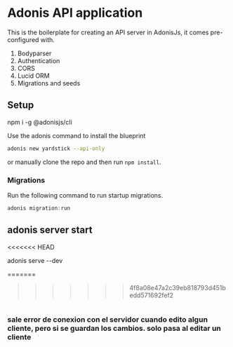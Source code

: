 # Adonis API application

This is the boilerplate for creating an API server in AdonisJs, it comes pre-configured with.

1. Bodyparser
2. Authentication
3. CORS
4. Lucid ORM
5. Migrations and seeds

## Setup

npm i -g @adonisjs/cli

Use the adonis command to install the blueprint

```bash
adonis new yardstick --api-only
```

or manually clone the repo and then run `npm install`.


### Migrations

Run the following command to run startup migrations.

```js
adonis migration:run
```

## adonis server start
<<<<<<< HEAD

adonis serve --dev



=======
>>>>>>> 4f8a08e47a2c39eb818793d451bedd571692fef2

``` adonis serve --dev
```

### sale error de conexion con el servidor cuando edito algun cliente, pero si se guardan los cambios. solo pasa al editar un cliente
